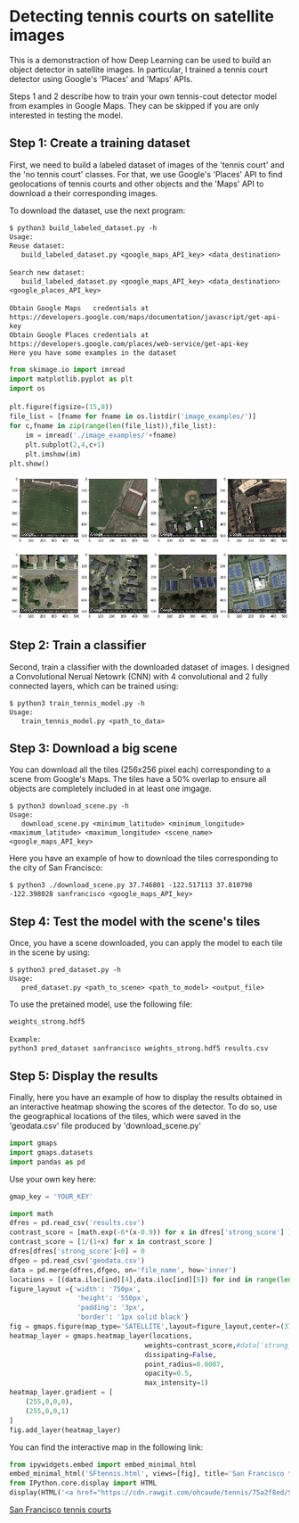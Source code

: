 
# Detecting tennis courts on satellite images
This is a demonstraction of how Deep Learning can be used to build an object detector in satellite images. In particular, I trained a tennis court detector using Google's 'Places' and 'Maps' APIs.

Steps 1 and 2 describe how to train your own tennis-cout detector model from examples in Google Maps. They can be skipped if you are only interested in testing the model. 

## Step 1: Create a training dataset
First, we need to build a labeled dataset of images of the 'tennis court' and the 'no tennis court' classes. For that, we use Google's 'Places' API to find geolocations of tennis courts and other objects and the 'Maps' API to download a their corresponding images.

To download the dataset, use the next program:

```
$ python3 build_labeled_dataset.py -h
Usage:
Reuse dataset:
   build_labeled_dataset.py <google_maps_API_key> <data_destination>

Search new dataset:
   build_labeled_dataset.py <google_maps_API_key> <data_destination> <google_places_API_key>

Obtain Google Maps   credentials at https://developers.google.com/maps/documentation/javascript/get-api-key
Obtain Google Places credentials at https://developers.google.com/places/web-service/get-api-key
Here you have some examples in the dataset
```

```python
from skimage.io import imread
import matplotlib.pyplot as plt
import os

plt.figure(figsize=(15,8))
file_list = [fname for fname in os.listdir('image_examples/')]
for c,fname in zip(range(len(file_list)),file_list):
    im = imread('./image_examples/'+fname)
    plt.subplot(2,4,c+1)
    plt.imshow(im)
plt.show()
```


![png](output_3_0.png)


## Step 2: Train a classifier
Second, train a classifier with the downloaded dataset of images. I designed a Convolutional Nerual Netowrk (CNN) with 4 convolutional and 2 fully connected layers, which can be trained using:

```
$ python3 train_tennis_model.py -h
Usage:
   train_tennis_model.py <path_to_data>
```

## Step 3: Download a big scene
You can download all the tiles (256x256 pixel each) corresponding to a scene from Google's Maps. The tiles have a 50% overlap to ensure all objects are completely included in at least one imgage.

```
$ python3 download_scene.py -h
Usage:
   download_scene.py <minimum_latitude> <minimum_longitude> <maximum_latitude> <maximum_longitude> <scene_name> <google_maps_API_key>
```

Here you have an example of how to download the tiles corresponding to the city of San Francisco:

```
$ python3 ./download_scene.py 37.746801 -122.517113 37.810798 -122.398028 sanfrancisco <google_maps_API_key>
```

## Step 4: Test the model with the scene's tiles
Once, you have a scene downloaded, you can apply the model to each tile in the scene by using:

```
$ python3 pred_dataset.py -h
Usage:
   pred_dataset.py <path_to_scene> <path_to_model> <output_file>
```

To use the pretained model, use the following file:

```
weights_strong.hdf5

Example:
python3 pred_dataset sanfrancisco weights_strong.hdf5 results.csv
```

## Step 5: Display the results
Finally, here you have an example of how to display the results obtained in an interactive heatmap showing the scores of the detector. To do so, use the geographical locations of the tiles, which were saved in the 'geodata.csv' file produced by 'download_scene.py'


```python
import gmaps
import gmaps.datasets
import pandas as pd
```

Use your own key here:


```python
gmap_key = 'YOUR_KEY'
```


```python
import math
dfres = pd.read_csv('results.csv')
contrast_score = [math.exp(-6*(x-0.9)) for x in dfres['strong_score'] ]
contrast_score = [1/(1+x) for x in contrast_score ]
dfres[dfres['strong_score']<0] = 0
dfgeo = pd.read_csv('geodata.csv')
data = pd.merge(dfres,dfgeo, on='file_name', how='inner')
locations = [(data.iloc[ind][4],data.iloc[ind][5]) for ind in range(len(data))]
figure_layout ={'width': '750px',
                 'height': '550px',
                 'padding': '3px',
                 'border': '1px solid black'}
fig = gmaps.figure(map_type='SATELLITE',layout=figure_layout,center=(37.778661,-122.463640),zoom_level=13)
heatmap_layer = gmaps.heatmap_layer(locations,
                                  weights=contrast_score,#data['strong_score'],
                                  dissipating=False,
                                  point_radius=0.0007,
                                  opacity=0.5,
                                  max_intensity=1)
heatmap_layer.gradient = [
    (255,0,0,0),
    (255,0,0,1)
]
fig.add_layer(heatmap_layer)
```

You can find the interactive map in the following link:


```python
from ipywidgets.embed import embed_minimal_html
embed_minimal_html('SFtennis.html', views=[fig], title='San Francisco tennis courts')
from IPython.core.display import HTML
display(HTML('<a href="https://cdn.rawgit.com/ohcaude/tennis/75a2f8ed/SFtennis.html">San Francisco tennis courts</a>'))
```


<a href="https://cdn.rawgit.com/ohcaude/tennis/75a2f8ed/SFtennis.html">San Francisco tennis courts</a>

